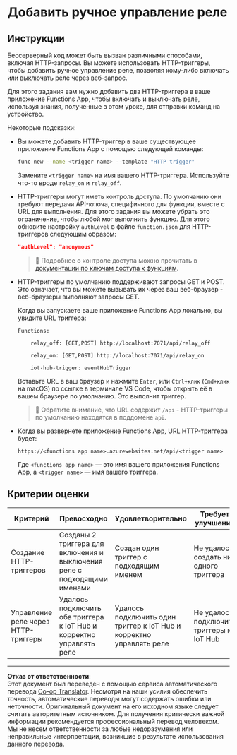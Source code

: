 <!--
CO_OP_TRANSLATOR_METADATA:
{
  "original_hash": "c24b6e4d90501c9199f2ceb6a648a337",
  "translation_date": "2025-08-26T22:41:06+00:00",
  "source_file": "2-farm/lessons/5-migrate-application-to-the-cloud/assignment.md",
  "language_code": "ru"
}
-->
# Добавить ручное управление реле

## Инструкции

Бессерверный код может быть вызван различными способами, включая HTTP-запросы. Вы можете использовать HTTP-триггеры, чтобы добавить ручное управление реле, позволяя кому-либо включать или выключать реле через веб-запрос.

Для этого задания вам нужно добавить два HTTP-триггера в ваше приложение Functions App, чтобы включать и выключать реле, используя знания, полученные в этом уроке, для отправки команд на устройство.

Некоторые подсказки:

* Вы можете добавить HTTP-триггер в ваше существующее приложение Functions App с помощью следующей команды:

    ```sh
    func new --name <trigger name> --template "HTTP trigger"
    ```

    Замените `<trigger name>` на имя вашего HTTP-триггера. Используйте что-то вроде `relay_on` и `relay_off`.

* HTTP-триггеры могут иметь контроль доступа. По умолчанию они требуют передачи API-ключа, специфичного для функции, вместе с URL для выполнения. Для этого задания вы можете убрать это ограничение, чтобы любой мог выполнить функцию. Для этого обновите настройку `authLevel` в файле `function.json` для HTTP-триггеров следующим образом:

    ```json
    "authLevel": "anonymous"
    ```

    > 💁 Подробнее о контроле доступа можно прочитать в [документации по ключам доступа к функциям](https://docs.microsoft.com/azure/azure-functions/functions-bindings-http-webhook-trigger?WT.mc_id=academic-17441-jabenn#authorization-keys).

* HTTP-триггеры по умолчанию поддерживают запросы GET и POST. Это означает, что вы можете вызывать их через ваш веб-браузер - веб-браузеры выполняют запросы GET.

    Когда вы запускаете ваше приложение Functions App локально, вы увидите URL триггера:

    ```output
    Functions:

        relay_off: [GET,POST] http://localhost:7071/api/relay_off

        relay_on: [GET,POST] http://localhost:7071/api/relay_on

        iot-hub-trigger: eventHubTrigger
    ```

    Вставьте URL в ваш браузер и нажмите `Enter`, или `Ctrl+клик` (`Cmd+клик` на macOS) по ссылке в терминале VS Code, чтобы открыть её в вашем браузере по умолчанию. Это выполнит триггер.

    > 💁 Обратите внимание, что URL содержит `/api` - HTTP-триггеры по умолчанию находятся в поддомене `api`.

* Когда вы развернете приложение Functions App, URL HTTP-триггера будет:

    `https://<functions app name>.azurewebsites.net/api/<trigger name>`

    Где `<functions app name>` — это имя вашего приложения Functions App, а `<trigger name>` — имя вашего триггера.

## Критерии оценки

| Критерий | Превосходно | Удовлетворительно | Требует улучшения |
| -------- | ----------- | ----------------- | ----------------- |
| Создание HTTP-триггеров | Созданы 2 триггера для включения и выключения реле с подходящими именами | Создан один триггер с подходящим именем | Не удалось создать ни одного триггера |
| Управление реле через HTTP-триггеры | Удалось подключить оба триггера к IoT Hub и корректно управлять реле | Удалось подключить один триггер к IoT Hub и корректно управлять реле | Не удалось подключить триггеры к IoT Hub |

---

**Отказ от ответственности**:  
Этот документ был переведен с помощью сервиса автоматического перевода [Co-op Translator](https://github.com/Azure/co-op-translator). Несмотря на наши усилия обеспечить точность, автоматические переводы могут содержать ошибки или неточности. Оригинальный документ на его исходном языке следует считать авторитетным источником. Для получения критически важной информации рекомендуется профессиональный перевод человеком. Мы не несем ответственности за любые недоразумения или неправильные интерпретации, возникшие в результате использования данного перевода.